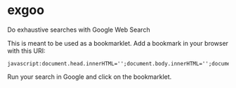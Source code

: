 exgoo
=====

Do exhaustive searches with Google Web Search

This is meant to be used as a bookmarklet. Add a bookmark in your browser with this URI:

    javascript:document.head.innerHTML='';document.body.innerHTML='';document.head.appendChild(document.createElement('script')).src="https://raw.github.com/rogutes/exgoo/master/exgoo.js";void(0);

Run your search in Google and click on the bookmarklet.
